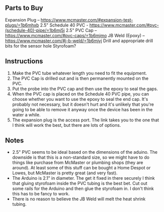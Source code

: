 ## Parts to Buy
Expansion Plug – https://www.mcmaster.com/#expansion-test-plugs/=1b6mhxb
2.5" Schedule 40 PVC - https://www.mcmaster.com/#pvc-(schedule-40)-pipe/=1b6mj5j
2.5" PVC Cap – https://www.mcmaster.com/#pvc-caps/=1b6mjmo
JB Weld (Epoxy) – https://www.mcmaster.com/#j-b-weld/=1b6mjyj
Drill and appropriate drill bits for the sensor hole
Styrofoam?

## Instructions
1) Make the PVC tube whatever length you need to fit the equipment.
2) The PVC Cap is drilled out and is then permanently mounted on the PVC.
3) Put the probe into the PVC cap and then use the epoxy to seal the gaps.
4) When the PVC cap is placed on the Schedule 40 PVC pipe, you can choose whether you want to use the epoxy to seal the end cap. It's probably not necessary, but it doesn't hurt and it's unlikely that you're going to be able to remove it anyway once the device has been in the water a while.
5) The expansion plug is the access port. The link takes you to the one that I think will work the best, but there are lots of options.

## Notes
* 2.5" PVC seems to be ideal based on the dimensions of the aduino. The downside is that this is a non-standard size, so we might have to do things like purchase from McMaster or plumbing shops (they are around). At least some of this stuff can be bought a Home Despot or Lowes, but McMaster is pretty great (and very fast).
* The Arduino is 2.1" in diameter. The get it fixed in there securely I think that gluing styrofoam inside the PVC tubing is the best bet. Cut out some rails for the Arduino and then glue the styrofoam in. I don't think this has to be fancy to work.
* There is no reason to believe the JB Weld will melt the heat shrink tubing.
